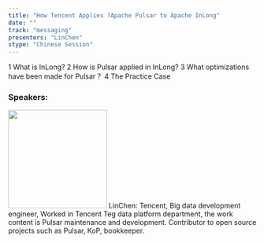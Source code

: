 ```yaml
---
title: "How Tencent Applies ?Apache Pulsar to Apache InLong"
date: "" 
track: "messaging"
presenters: "LinChen"
stype: "Chinese Session"
---
```

1 What is InLong?
2 How is Pulsar applied in InLong?
3 What optimizations have been made for Pulsar？
4 The Practice Case
 ### Speakers: 
 <img src="images/speaker/1103.png" width="200" />
 LinChen: Tencent, Big data development engineer, Worked in Tencent Teg data platform department, the work content is Pulsar maintenance and development. Contributor to open source projects such as Pulsar, KoP, bookkeeper.
 